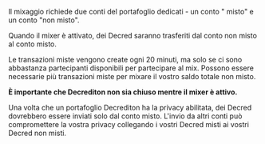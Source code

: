 Il mixaggio richiede due conti del portafoglio dedicati - un conto " misto" e un
conto "non misto".

Quando il mixer è attivato, dei Decred saranno trasferiti dal conto non misto
al conto misto.

Le transazioni miste vengono create ogni 20 minuti, ma solo se ci sono abbastanza partecipanti
disponibili per partecipare al mix.
Possono essere necessarie più transazioni miste per mixare il vostro saldo totale non misto.

**È importante che Decrediton non sia chiuso mentre il mixer è attivo.**

Una volta che un portafoglio Decrediton ha la privacy abilitata, dei Decred dovrebbero essere inviati solo dal
conto misto.
L'invio da altri conti può compromettere la vostra privacy collegando i vostri Decred misti
ai vostri Decred non misti.

